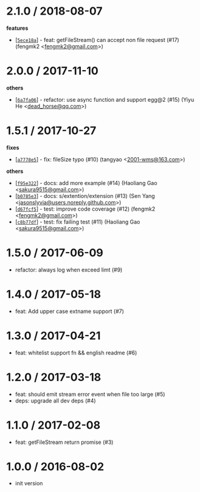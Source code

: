 
2.1.0 / 2018-08-07
==================

**features**
  * [[`5ece18a`](http://github.com/eggjs/egg-multipart/commit/5ece18abd0a1026fa742e15a7480010619156051)] - feat: getFileStream() can accept non file request (#17) (fengmk2 <<fengmk2@gmail.com>>)

2.0.0 / 2017-11-10
==================

**others**
  * [[`6a7fa06`](http://github.com/eggjs/egg-multipart/commit/6a7fa06d8978d061950d339cdd685b1ace6995c3)] - refactor: use async function and support egg@2 (#15) (Yiyu He <<dead_horse@qq.com>>)

1.5.1 / 2017-10-27
==================

**fixes**
  * [[`a7778e5`](http://github.com/eggjs/egg-multipart/commit/a7778e58f603c5efe298c8a651356d203afefed0)] - fix: fileSize typo (#10) (tangyao <<2001-wms@163.com>>)

**others**
  * [[`f95e322`](http://github.com/eggjs/egg-multipart/commit/f95e32287570f8f79de3061abfdfcbc93823f44f)] - docs: add more example (#14) (Haoliang Gao <<sakura9515@gmail.com>>)
  * [[`b0785e3`](http://github.com/eggjs/egg-multipart/commit/b0785e34bb68b18af0d9f50bc3bf40cb91987391)] - docs: s/extention/extension (#13) (Sen Yang <<jasonslyvia@users.noreply.github.com>>)
  * [[`d67fcf5`](http://github.com/eggjs/egg-multipart/commit/d67fcf5b64d0252345e04325c170e14786bc55a4)] - test: improve code coverage (#12) (fengmk2 <<fengmk2@gmail.com>>)
  * [[`c8b77df`](http://github.com/eggjs/egg-multipart/commit/c8b77dfa9ad44dace89ef62531f182a4960843f6)] - test: fix failing test (#11) (Haoliang Gao <<sakura9515@gmail.com>>)

1.5.0 / 2017-06-09
==================

  * refactor: always log when exceed limt (#9)

1.4.0 / 2017-05-18
==================

  * feat: Add upper case extname support (#7)

1.3.0 / 2017-04-21
==================

  * feat: whitelist support fn && english readme (#6)

1.2.0 / 2017-03-18
==================

  * feat: should emit stream error event when file too large (#5)
  * deps: upgrade all dev deps (#4)

1.1.0 / 2017-02-08
==================

  * feat: getFileStream return promise (#3)

1.0.0 / 2016-08-02
==================

 * init version
